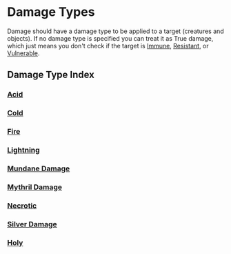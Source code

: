# Damage Types

Damage should have a damage type to be applied to a target (creatures and objects). If no damage type is specified you can treat it as True damage, which just means you don't check if the target is [Immune](../../Conditions/Immune.md), [Resistant](../../Conditions/Resistant.md), or [Vulnerable](../../Conditions/Vulnerable.md).

## Damage Type Index

### [Acid](Acid.md)

### [Cold](Cold.md)

### [Fire](../../../Magic/Spells/Spell%20Domains/Fire.md)

### [Lightning](Lightning.md)

### [Mundane Damage](Mundane%20Damage.md)

### [Mythril Damage](Mythril%20Damage.md)

### [Necrotic](Necrotic.md)

### [Silver Damage](Silver%20Damage.md)

### [Holy](Holy.md)
